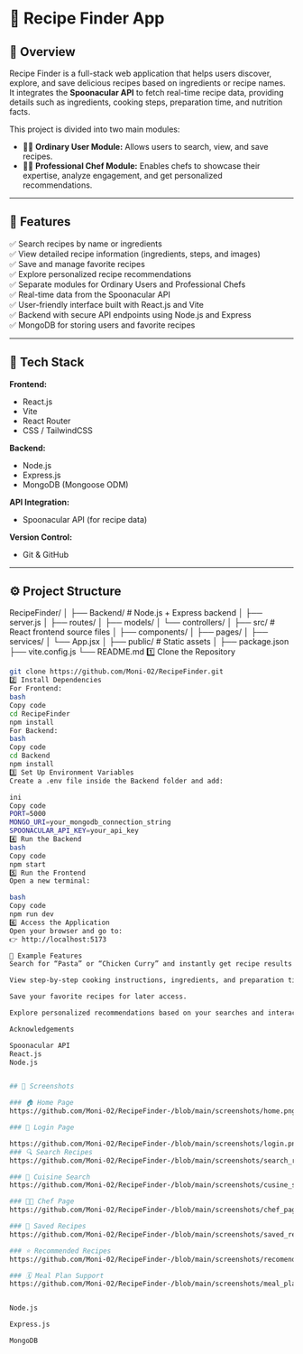 # 🍴 Recipe Finder App

## 📖 Overview
Recipe Finder is a full-stack web application that helps users discover, explore, and save delicious recipes based on ingredients or recipe names.  
It integrates the **Spoonacular API** to fetch real-time recipe data, providing details such as ingredients, cooking steps, preparation time, and nutrition facts.  

This project is divided into two main modules:
- 👩‍🍳 **Ordinary User Module:** Allows users to search, view, and save recipes.
- 👨‍🍳 **Professional Chef Module:** Enables chefs to showcase their expertise, analyze engagement, and get personalized recommendations.

---

## 🚀 Features
✅ Search recipes by name or ingredients  
✅ View detailed recipe information (ingredients, steps, and images)  
✅ Save and manage favorite recipes  
✅ Explore personalized recipe recommendations  
✅ Separate modules for Ordinary Users and Professional Chefs  
✅ Real-time data from the Spoonacular API  
✅ User-friendly interface built with React.js and Vite  
✅ Backend with secure API endpoints using Node.js and Express  
✅ MongoDB for storing users and favorite recipes  

---

## 🧰 Tech Stack

**Frontend:**  
- React.js  
- Vite  
- React Router  
- CSS / TailwindCSS  

**Backend:**  
- Node.js  
- Express.js  
- MongoDB (Mongoose ODM)

**API Integration:**  
- Spoonacular API (for recipe data)

**Version Control:**  
- Git & GitHub

---

## ⚙️ Project Structure
RecipeFinder/
│
├── Backend/ # Node.js + Express backend
│ ├── server.js
│ ├── routes/
│ ├── models/
│ └── controllers/
│
├── src/ # React frontend source files
│ ├── components/
│ ├── pages/
│ ├── services/
│ └── App.jsx
│
├── public/ # Static assets
│
├── package.json
├── vite.config.js
└── README.md
1️⃣ Clone the Repository
```bash
git clone https://github.com/Moni-02/RecipeFinder.git
2️⃣ Install Dependencies
For Frontend:
bash
Copy code
cd RecipeFinder
npm install
For Backend:
bash
Copy code
cd Backend
npm install
3️⃣ Set Up Environment Variables
Create a .env file inside the Backend folder and add:

ini
Copy code
PORT=5000
MONGO_URI=your_mongodb_connection_string
SPOONACULAR_API_KEY=your_api_key
4️⃣ Run the Backend
bash
Copy code
npm start
5️⃣ Run the Frontend
Open a new terminal:

bash
Copy code
npm run dev
6️⃣ Access the Application
Open your browser and go to:
👉 http://localhost:5173

🧪 Example Features
Search for “Pasta” or “Chicken Curry” and instantly get recipe results from the Spoonacular API.

View step-by-step cooking instructions, ingredients, and preparation time.

Save your favorite recipes for later access.

Explore personalized recommendations based on your searches and interactions.

Acknowledgements

Spoonacular API
React.js
Node.js


## 📸 Screenshots

### 🏠 Home Page
https://github.com/Moni-02/RecipeFinder-/blob/main/screenshots/home.png

### 🔐 Login Page

https://github.com/Moni-02/RecipeFinder-/blob/main/screenshots/login.png
### 🔍 Search Recipes
https://github.com/Moni-02/RecipeFinder-/blob/main/screenshots/search_recipes%20(1).png

### 🍳 Cuisine Search
https://github.com/Moni-02/RecipeFinder-/blob/main/screenshots/cusine_search.png

### 👨‍🍳 Chef Page
https://github.com/Moni-02/RecipeFinder-/blob/main/screenshots/chef_page.png

### 💾 Saved Recipes
https://github.com/Moni-02/RecipeFinder-/blob/main/screenshots/saved_recipes.png

### ⭐ Recommended Recipes
https://github.com/Moni-02/RecipeFinder-/blob/main/screenshots/recomended_recipes.png

### 🗓️ Meal Plan Support
https://github.com/Moni-02/RecipeFinder-/blob/main/screenshots/meal_plan.png


Node.js

Express.js

MongoDB
